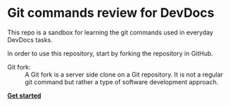 # Git commands review for DevDocs

This repo is a sandbox for learning the git commands used in everyday DevDocs tasks.

In order to use this repository, start by forking the repository in GitHub.

<dl>
  <dt>Git fork:</dt>
  <dd>A Git fork is a server side clone on a Git repository. It is not a regular git command but rather a type of software development approach.</dd>
</dl>

**[Get started](pages/repo-setup.md)**
